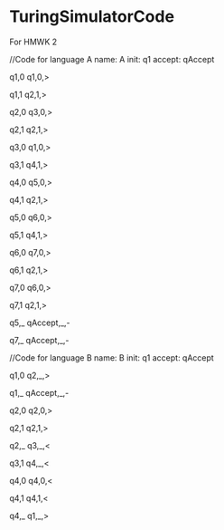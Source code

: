 # TuringSimulatorCode
For HMWK 2

//Code for language A
name: A
init: q1
accept: qAccept

q1,0
q1,0,>

q1,1
q2,1,>

q2,0
q3,0,>

q2,1
q2,1,>

q3,0
q1,0,>

q3,1
q4,1,>

q4,0
q5,0,>

q4,1
q2,1,>

q5,0
q6,0,>

q5,1
q4,1,>

q6,0
q7,0,>

q6,1
q2,1,>

q7,0
q6,0,>

q7,1
q2,1,>

q5,_
qAccept,_,-

q7,_
qAccept,_,-


//Code for language B
name: B
init: q1
accept: qAccept

q1,0
q2,_,>

q1,_
qAccept,_,-

q2,0
q2,0,>

q2,1
q2,1,>

q2,_
q3,_,<

q3,1
q4,_,<

q4,0
q4,0,<

q4,1
q4,1,<

q4,_
q1,_,>
